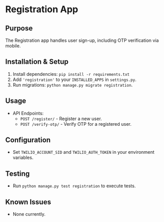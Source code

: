 # Registration App

## Purpose
The Registration app handles user sign-up, including OTP verification via mobile.

## Installation & Setup
1. Install dependencies: `pip install -r requirements.txt`
2. Add `'registration'` to your `INSTALLED_APPS` in `settings.py`.
3. Run migrations: `python manage.py migrate registration`.

## Usage
- API Endpoints:
  - `POST /register/` - Register a new user.
  - `POST /verify-otp/` - Verify OTP for a registered user.

## Configuration
- Set `TWILIO_ACCOUNT_SID` and `TWILIO_AUTH_TOKEN` in your environment variables.

## Testing
- Run `python manage.py test registration` to execute tests.

## Known Issues
- None currently.
